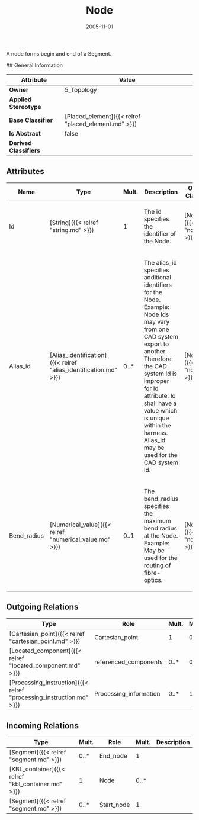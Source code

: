 ﻿---
title: Node
toc: false
type: specs
date: "2005-11-01"
draft: false
specification: KBL
version: 2.3.sr1
documentType: "Recommendation"
elementType: Class
classes:
  - Node
menu_name: kbl-2.3.sr1
---
<p>A node forms begin and end of a Segment.</p>
## General Information

| Attribute               | Value |
|-------------------------|-------|
| **Owner**               | 5_Topology |
| **Applied Stereotype**  |   |
| **Base Classifier**     | [Placed_element]({{< relref "placed_element.md" >}})<br/>  |
| **Is Abstract**         | false |
| **Derived Classifiers** |   |

## Attributes
|  Name  |  Type  |  Mult.  |  Description  |  Owning Classifier  |
|--------|--------|---------|---------------|--------------|
|Id | [String]({{< relref "string.md" >}}) | 1 | <p>The id specifies the identifier of the Node.</p> | [Node]({{< relref "node.md" >}}) |
|Alias_id | [Alias_identification]({{< relref "alias_identification.md" >}}) | 0..* | <p>The alias_id specifies additional identifiers for the Node.  Example: Node Ids may vary from one CAD system export to another.  Therefore the CAD system Id is improper for Id attribute. Id shall have a value which is unique within the harness.  Alias_id may be used for the CAD system Id.</p> | [Node]({{< relref "node.md" >}}) |
|Bend_radius | [Numerical_value]({{< relref "numerical_value.md" >}}) | 0..1 | <p>The bend_radius specifies the maximum bend radius at the Node. Example: May be used for the routing of fibre-optics.</p> | [Node]({{< relref "node.md" >}}) |

## Outgoing Relations
|    Type  |   Role   |   Mult.   |   Mult.   |   Description   |
|----------|----------|-----------|-----------|-----------------|
| [Cartesian_point]({{< relref "cartesian_point.md" >}}) | Cartesian_point | 1 | 0..* |  |
| [Located_component]({{< relref "located_component.md" >}}) | referenced_components | 0..* | 0..* |  |
| [Processing_instruction]({{< relref "processing_instruction.md" >}}) | Processing_information | 0..* | 1 |  |
##  Incoming Relations
|    Type  |   Mult.  |   Role    |   Mult.   |   Description  |
|----------|----------|-----------|-----------|----------------|
| [Segment]({{< relref "segment.md" >}}) | 0..* | End_node | 1 |  |
| [KBL_container]({{< relref "kbl_container.md" >}}) | 1 | Node | 0..* |  |
| [Segment]({{< relref "segment.md" >}}) | 0..* | Start_node | 1 |  |
